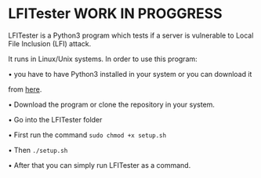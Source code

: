# LFITester WORK IN PROGGRESS

LFITester is a Python3 program which tests if a server is vulnerable to Local File Inclusion (LFI) attack.

It runs in Linux/Unix systems. In order to use this program:

• you have to have Python3 installed in your system or you can download it

from [here](https://www.python.org/downloads/).

• Download the program or clone the repository in your system.

• Go into the LFITester folder

• First run the command ```sudo chmod +x setup.sh```

• Then ```./setup.sh```

• After that you can simply run LFITester as a command.

